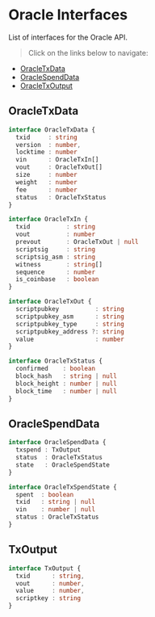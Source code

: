 # Oracle Interfaces

List of interfaces for the Oracle API.

> Click on the links below to navigate:

- [OracleTxData](#oracletxdata)  
- [OracleSpendData](#oraclespenddata)  
- [OracleTxOutput](#txoutput)  

## OracleTxData

```ts
interface OracleTxData {
  txid     : string
  version  : number,
  locktime : number
  vin      : OracleTxIn[]
  vout     : OracleTxOut[]
  size     : number
  weight   : number
  fee      : number
  status   : OracleTxStatus
}

interface OracleTxIn {
  txid          : string
  vout          : number
  prevout       : OracleTxOut | null
  scriptsig     : string
  scriptsig_asm : string
  witness       : string[]
  sequence      : number
  is_coinbase   : boolean
}

interface OracleTxOut {
  scriptpubkey          : string
  scriptpubkey_asm      : string
  scriptpubkey_type     : string
  scriptpubkey_address ?: string
  value                 : number
}

interface OracleTxStatus {
  confirmed    : boolean
  block_hash   : string | null
  block_height : number | null
  block_time   : number | null
}
```

## OracleSpendData

```ts
interface OracleSpendData {
  txspend : TxOutput
  status  : OracleTxStatus
  state   : OracleSpendState
}

interface OracleTxSpendState {
  spent  : boolean
  txid   : string | null
  vin    : number | null
  status : OracleTxStatus
}
```

## TxOutput

```ts
interface TxOutput {
  txid      : string,
  vout      : number,
  value     : number,
  scriptkey : string
}
```